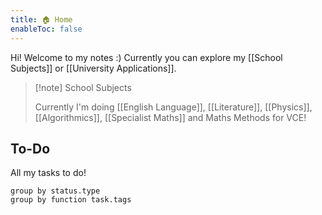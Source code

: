 ```yaml
---
title: 🏠 Home
enableToc: false
---
```


Hi! Welcome to my notes :)
Currently you can explore my [[School Subjects]] or [[University Applications]].

> [!note] School Subjects
>
> Currently I'm doing [[English Language]], [[Literature]], [[Physics]], [[Algorithmics]], [[Specialist Maths]] and Maths Methods for VCE!

## To-Do
All my tasks to do!
```tasks
group by status.type
group by function task.tags
```